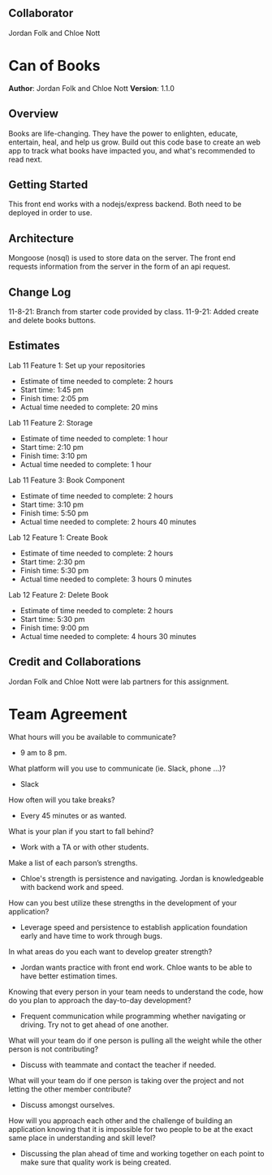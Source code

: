 ## Collaborator

Jordan Folk and Chloe Nott

# Can of Books

**Author**: Jordan Folk and Chloe Nott
**Version**: 1.1.0

## Overview

Books are life-changing. They have the power to enlighten, educate, entertain, heal, and help us grow. Build out this code base to create an web app to track what books have impacted you, and what's recommended to read next.

## Getting Started

This front end works with a nodejs/express backend. Both need to be deployed in order to use.

## Architecture

Mongoose (nosql) is used to store data on the server. The front end requests information from the server in the form of an api request.

## Change Log

11-8-21: Branch from starter code provided by class.
11-9-21: Added create and delete books buttons.

## Estimates

Lab 11 Feature 1: Set up your repositories

- Estimate of time needed to complete: 2 hours
- Start time: 1:45 pm
- Finish time: 2:05 pm
- Actual time needed to complete: 20 mins

Lab 11 Feature 2: Storage

- Estimate of time needed to complete: 1 hour
- Start time: 2:10 pm
- Finish time: 3:10 pm
- Actual time needed to complete: 1 hour

Lab 11 Feature 3: Book Component

- Estimate of time needed to complete: 2 hours
- Start time: 3:10 pm
- Finish time: 5:50 pm
- Actual time needed to complete: 2 hours 40 minutes

Lab 12 Feature 1: Create Book

- Estimate of time needed to complete: 2 hours
- Start time: 2:30 pm
- Finish time: 5:30 pm
- Actual time needed to complete: 3 hours 0 minutes

Lab 12 Feature 2: Delete Book

- Estimate of time needed to complete: 2 hours
- Start time: 5:30 pm
- Finish time: 9:00 pm
- Actual time needed to complete: 4 hours 30 minutes

## Credit and Collaborations

Jordan Folk and Chloe Nott were lab partners for this assignment.

# Team Agreement

What hours will you be available to communicate?
- 9 am to 8 pm.

What platform will you use to communicate (ie. Slack, phone …)?
- Slack

How often will you take breaks?
- Every 45 minutes or as wanted.

What is your plan if you start to fall behind?
- Work with a TA or with other students.

Make a list of each parson’s strengths.
- Chloe's strength is persistence and navigating. Jordan is knowledgeable with backend work and speed.

How can you best utilize these strengths in the development of your application?
- Leverage speed and persistence to establish application foundation early and have time to work through bugs.

In what areas do you each want to develop greater strength?
- Jordan wants practice with front end work. Chloe wants to be able to have better estimation times.

Knowing that every person in your team needs to understand the code, how do you plan to approach the day-to-day development?
- Frequent communication while programming whether navigating or driving. Try not to get ahead of one another.

What will your team do if one person is pulling all the weight while the other person is not contributing?
- Discuss with teammate and contact the teacher if needed.

What will your team do if one person is taking over the project and not letting the other member contribute?
- Discuss amongst ourselves.

How will you approach each other and the challenge of building an application knowing that it is impossible for two people to be at the exact same place in understanding and skill level?
- Discussing the plan ahead of time and working together on each point to make sure that quality work is being created.
